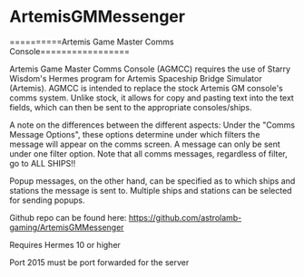 # ArtemisGMMessenger
==========Artemis Game Master Comms Console=================

Artemis Game Master Comms Console (AGMCC) requires the use of Starry Wisdom's Hermes program for Artemis Spaceship Bridge Simulator (Artemis). 
AGMCC is intended to replace the stock Artemis GM console's comms system. Unlike stock, it allows for copy and pasting text into the text fields,
which can then be sent to the appropriate consoles/ships. 

A note on the differences between the different aspects:
Under the "Comms Message Options", these options determine under which filters the message will appear on the comms screen. 
A message can only be sent under one filter option.
Note that all comms messages, regardless of filter, go to ALL SHIPS!!

Popup messages, on the other hand, can be specified as to which ships and stations the message is sent to. 
Multiple ships and stations can be selected for sending popups.

Github repo can be found here: 
https://github.com/astrolamb-gaming/ArtemisGMMessenger

Requires Hermes 10 or higher<div></div>
Port 2015 must be port forwarded for the server

